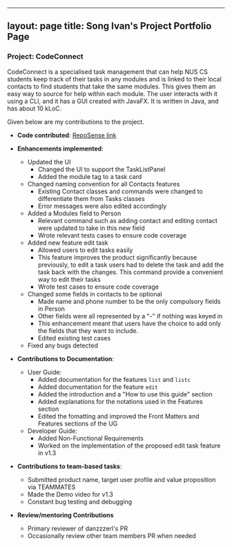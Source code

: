 
---
layout: page
title: Song Ivan's Project Portfolio Page
---

### Project: CodeConnect

CodeConnect is a specialised task management that can help NUS CS students keep track of their tasks in any modules and is linked to their local contacts to find students that take the same modules. This gives them an easy way to source for help within each module.  The user interacts with it using a CLI, and it has a GUI created with JavaFX. It is written in Java, and has about 10 kLoC.

Given below are my contributions to the project.

* **Code contributed**: [RepoSense link](https://nus-cs2103-ay2223s1.github.io/tp-dashboard/?search=songivan00&breakdown=true&sort=groupTitle&sortWithin=title&since=2022-09-16&timeframe=commit&mergegroup=&groupSelect=groupByRepos&checkedFileTypes=docs~functional-code~test-code~other)

* **Enhancements implemented**:
  * Updated the UI 
    * Changed the UI to support the TaskListPanel
    * Added the module tag to a task card
  * Changed naming convention for all Contacts features
    * Existing Contact classes and commands were changed to differentiate them from Tasks classes 
    * Error messages were also edited accordingly
  * Added a Modules field to Person
    * Relevant command such as adding contact and editing contact were updated to take in this new field
    * Wrote relevant tests cases to ensure code coverage
  * Added new feature edit task
    * Allowed users to edit tasks easily
    * This feature improves the product significantly because previously, to edit a task users had to delete the task and add the task back with the changes.
    This command provide a convenient way to edit their tasks
    * Wrote test cases to ensure code coverage 
  * Changed some fields in contacts to be optional
    * Made name and phone number to be the only compulsory fields in Person
    * Other fields were all represented by a "-" if nothing was keyed in 
    * This enhancement meant that users have the choice to add only the fields that they want to include.
    * Edited existing test cases 
  * Fixed any bugs detected

* **Contributions to Documentation**:
  * User Guide:
    * Added documentation for the features `list` and `listc`
    * Added documentation for the feature `edit`
    * Added the introduction and a "How to use this guide" section
    * Added explanations for the notations used in the Features section
    * Edited the fomatting and improved the Front Matters and Features sections of the UG
  * Developer Guide:
    * Added Non-Functional Requirements
    * Worked on the implementation of the proposed edit task feature in v1.3

* **Contributions to team-based tasks**:
  * Submitted product name, target user profile and value proposition via TEAMMATES
  * Made the Demo video for v1.3
  * Constant bug testing and debugging

* **Review/mentoring Contributions**
  * Primary reviewer of danzzzerl's PR 
  * Occasionally review other team members PR when needed